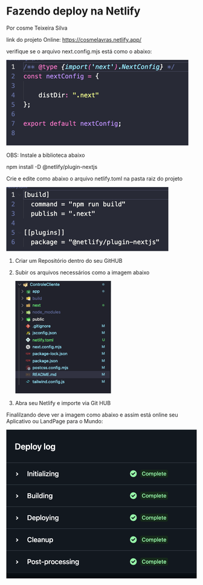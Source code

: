 # **Fazendo deploy na Netlify**

Por cosme Teixeira Silva

link do projeto Online: https://cosmelavras.netlify.app/

verifique se o arquivo next.config.mjs está como o abaixo:

![1737987418688](image/README/1737987418688.png)

OBS: Instale a biblioteca abaixo

npm install -D @netlify/plugin-nextjs

Crie e edite como abaixo o arquivo netlify.toml na pasta raiz do projeto

![1737987342110](image/README/1737987342110.png)

1. Criar um Repositório dentro do seu GitHUB
2. Subir os arquivos necessários como a imagem abaixo

   ![1737986357262](image/README/1737986357262.png)

3) Abra seu Netlify e importe via Git HUB

Finalilzando deve ver a imagem como abaixo e assim está online seu Aplicativo ou LandPage para o Mundo:

![1737986448859](image/README/1737986448859.png)
